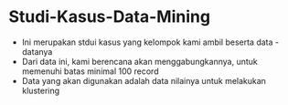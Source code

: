 # Studi-Kasus-Data-Mining

- Ini merupakan stdui kasus yang kelompok kami ambil beserta data - datanya
- Dari data ini, kami berencana akan menggabungkannya, untuk memenuhi batas minimal 100 record
- Data yang akan digunakan adalah data nilainya untuk melakukan klustering

